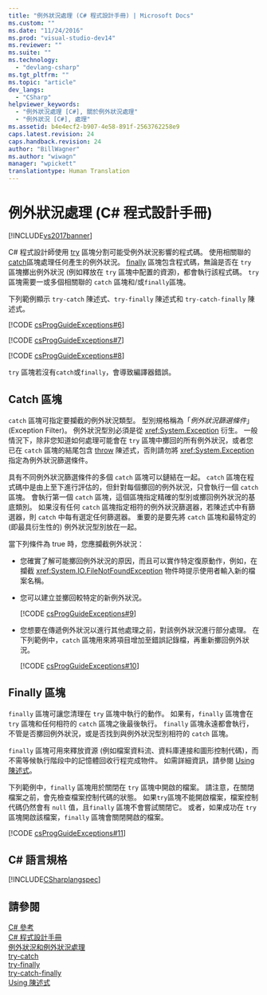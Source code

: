```yaml
---
title: "例外狀況處理 (C# 程式設計手冊) | Microsoft Docs"
ms.custom: ""
ms.date: "11/24/2016"
ms.prod: "visual-studio-dev14"
ms.reviewer: ""
ms.suite: ""
ms.technology: 
  - "devlang-csharp"
ms.tgt_pltfrm: ""
ms.topic: "article"
dev_langs: 
  - "CSharp"
helpviewer_keywords: 
  - "例外狀況處理 [C#], 關於例外狀況處理"
  - "例外狀況 [C#], 處理"
ms.assetid: b4e4ecf2-b907-4e58-891f-2563762258e9
caps.latest.revision: 24
caps.handback.revision: 24
author: "BillWagner"
ms.author: "wiwagn"
manager: "wpickett"
translationtype: Human Translation
---
```

# 例外狀況處理 (C# 程式設計手冊)
[!INCLUDE[vs2017banner](../../../csharp/includes/vs2017banner.md)]

C\# 程式設計師使用 [try](../../../csharp/language-reference/keywords/try-catch.md) 區塊分割可能受例外狀況影響的程式碼。  使用相關聯的 [catch](../../../csharp/language-reference/keywords/try-catch.md)區塊處理任何產生的例外狀況。  [finally](../../../csharp/language-reference/keywords/try-finally.md) 區塊包含程式碼，無論是否在 `try` 區塊擲出例外狀況 \(例如釋放在 `try` 區塊中配置的資源\)，都會執行該程式碼。  `try` 區塊需要一或多個相關聯的 `catch` 區塊和\/或`finally`區塊。  
  
 下列範例顯示 `try-catch` 陳述式、`try-finally` 陳述式和 `try-catch-finally` 陳述式。  
  
 [!CODE [csProgGuideExceptions#6](../CodeSnippet/VS_Snippets_VBCSharp/csProgGuideExceptions#6)]  
  
 [!CODE [csProgGuideExceptions#7](../CodeSnippet/VS_Snippets_VBCSharp/csProgGuideExceptions#7)]  
  
 [!CODE [csProgGuideExceptions#8](../CodeSnippet/VS_Snippets_VBCSharp/csProgGuideExceptions#8)]  
  
 `try` 區塊若沒有`catch`或`finally`，會導致編譯器錯誤。  
  
## Catch 區塊  
 `catch` 區塊可指定要攔截的例外狀況類型。  型別規格稱為「*例外狀況篩選條件*」\(Exception Filter\)。  例外狀況型別必須是從 <xref:System.Exception> 衍生。  一般情況下，除非您知道如何處理可能會在 `try` 區塊中擲回的所有例外狀況，或者您已在 `catch` 區塊的結尾包含 [throw](../../../csharp/language-reference/keywords/throw.md) 陳述式，否則請勿將 <xref:System.Exception>指定為例外狀況篩選條件。  
  
 具有不同例外狀況篩選條件的多個 `catch` 區塊可以鏈結在一起。  `catch` 區塊在程式碼中是由上至下進行評估的，但針對每個擲回的例外狀況，只會執行一個 `catch` 區塊。  會執行第一個 `catch` 區塊，這個區塊指定精確的型別或擲回例外狀況的基底類別。  如果沒有任何 `catch` 區塊指定相符的例外狀況篩選器，若陳述式中有篩選器，則 `catch` 中每有選定任何篩選器。  重要的是要先將 `catch` 區塊和最特定的 \(即最具衍生性的\) 例外狀況型別放在一起。  
  
 當下列條件為 true 時，您應攔截例外狀況：  
  
-   您確實了解可能擲回例外狀況的原因，而且可以實作特定復原動作，例如，在攔截 <xref:System.IO.FileNotFoundException> 物件時提示使用者輸入新的檔案名稱。  
  
-   您可以建立並擲回較特定的新例外狀況。  
  
     [!CODE [csProgGuideExceptions#9](../CodeSnippet/VS_Snippets_VBCSharp/csProgGuideExceptions#9)]  
  
-   您想要在傳遞例外狀況以進行其他處理之前，對該例外狀況進行部分處理。  在下列範例中，`catch` 區塊用來將項目增加至錯誤記錄檔，再重新擲回例外狀況。  
  
     [!CODE [csProgGuideExceptions#10](../CodeSnippet/VS_Snippets_VBCSharp/csProgGuideExceptions#10)]  
  
## Finally 區塊  
 `finally` 區塊可讓您清理在 `try` 區塊中執行的動作。  如果有，`finally` 區塊會在 `try` 區塊和任何相符的 `catch` 區塊之後最後執行。  `finally` 區塊永遠都會執行，不管是否擲回例外狀況，或是否找到與例外狀況型別相符的 `catch` 區塊。  
  
 `finally` 區塊可用來釋放資源 \(例如檔案資料流、資料庫連接和圖形控制代碼\)，而不需等候執行階段中的記憶體回收行程完成物件。  如需詳細資訊，請參閱 [Using 陳述式](../../../csharp/language-reference/keywords/using-statement.md)。  
  
 下列範例中，`finally` 區塊用於關閉在 `try` 區塊中開啟的檔案。  請注意，在關閉檔案之前，會先檢查檔案控制代碼的狀態。  如果`try`區塊不能開啟檔案，檔案控制代碼仍然會有 `null` 值，且`finally` 區塊不會嘗試關閉它。  或者，如果成功在 `try`區塊開啟該檔案，`finally` 區塊會關閉開啟的檔案。  
  
 [!CODE [csProgGuideExceptions#11](../CodeSnippet/VS_Snippets_VBCSharp/csProgGuideExceptions#11)]  
  
## C\# 語言規格  
 [!INCLUDE[CSharplangspec](../../../csharp/language-reference/keywords/includes/csharplangspec_md.md)]  
  
## 請參閱  
 [C\# 參考](../../../csharp/language-reference/index.md)   
 [C\# 程式設計手冊](../../../csharp/programming-guide/index.md)   
 [例外狀況和例外狀況處理](../../../csharp/programming-guide/exceptions/exceptions-and-exception-handling.md)   
 [try\-catch](../../../csharp/language-reference/keywords/try-catch.md)   
 [try\-finally](../../../csharp/language-reference/keywords/try-finally.md)   
 [try\-catch\-finally](../../../csharp/language-reference/keywords/try-catch-finally.md)   
 [Using 陳述式](../../../csharp/language-reference/keywords/using-statement.md)